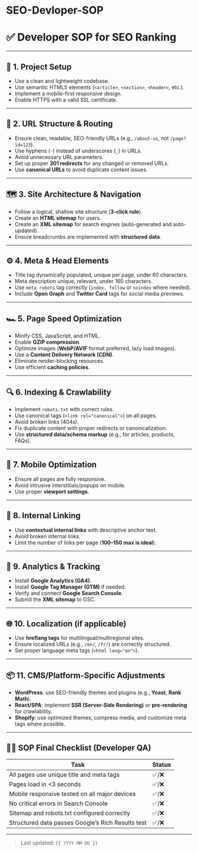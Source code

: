 # SEO-Devloper-SOP
# ✅ Developer SOP for SEO Ranking

---

## 📁 1. Project Setup

- Use a clean and lightweight codebase.
- Use semantic HTML5 elements (`<article>`, `<section>`, `<header>`, etc.).
- Implement a mobile-first responsive design.
- Enable HTTPS with a valid SSL certificate.

---

## 🧱 2. URL Structure & Routing

- Ensure clean, readable, SEO-friendly URLs (e.g., `/about-us`, not `/page?id=123`).
- Use hyphens (`-`) instead of underscores (`_`) in URLs.
- Avoid unnecessary URL parameters.
- Set up proper **301 redirects** for any changed or removed URLs.
- Use **canonical URLs** to avoid duplicate content issues.

---

## 🗺️ 3. Site Architecture & Navigation

- Follow a logical, shallow site structure (**3-click rule**).
- Create an **HTML sitemap** for users.
- Create an **XML sitemap** for search engines (auto-generated and auto-updated).
- Ensure breadcrumbs are implemented with **structured data**.

---

## ⚙️ 4. Meta & Head Elements

- Title tag dynamically populated, unique per page, under 60 characters.
- Meta description unique, relevant, under 160 characters.
- Use `meta robots` tag correctly (`index, follow` or `noindex` where needed).
- Include **Open Graph** and **Twitter Card** tags for social media previews.

---

## 🏎️ 5. Page Speed Optimization

- Minify CSS, JavaScript, and HTML.
- Enable **GZIP compression**.
- Optimize images (**WebP/AVIF** format preferred, lazy load images).
- Use a **Content Delivery Network (CDN)**.
- Eliminate render-blocking resources.
- Use efficient **caching policies**.

---

## 🔍 6. Indexing & Crawlability

- Implement `robots.txt` with correct rules.
- Use canonical tags (`<link rel="canonical">`) on all pages.
- Avoid broken links (404s).
- Fix duplicate content with proper redirects or canonicalization.
- Use **structured data/schema markup** (e.g., for articles, products, FAQs).

---

## 📱 7. Mobile Optimization

- Ensure all pages are fully responsive.
- Avoid intrusive interstitials/popups on mobile.
- Use proper **viewport settings**.

---

## 🔗 8. Internal Linking

- Use **contextual internal links** with descriptive anchor text.
- Avoid broken internal links.
- Limit the number of links per page (**100–150 max is ideal**).

---

## 🧾 9. Analytics & Tracking

- Install **Google Analytics (GA4)**.
- Install **Google Tag Manager (GTM)** if needed.
- Verify and connect **Google Search Console**.
- Submit the **XML sitemap** to GSC.

---

## 🌐 10. Localization (if applicable)

- Use **hreflang tags** for multilingual/multiregional sites.
- Ensure localized URLs (e.g., `/en/`, `/fr/`) are correctly structured.
- Set proper language meta tags (`<html lang="en">`).

---

## 📦 11. CMS/Platform-Specific Adjustments

- **WordPress**: use SEO-friendly themes and plugins (e.g., **Yoast**, **Rank Math**).
- **React/SPA**: implement **SSR (Server-Side Rendering)** or **pre-rendering** for crawlability.
- **Shopify**: use optimized themes, compress media, and customize meta tags where possible.

---

## 🧑‍💻 SOP Final Checklist (Developer QA)

| Task                                                 | Status |
|------------------------------------------------------|--------|
| All pages use unique title and meta tags             | ✅/❌   |
| Pages load in <3 seconds                             | ✅/❌   |
| Mobile responsive tested on all major devices        | ✅/❌   |
| No critical errors in Search Console                 | ✅/❌   |
| Sitemap and robots.txt configured correctly          | ✅/❌   |
| Structured data passes Google’s Rich Results test    | ✅/❌   |

---

> Last updated: `{{ YYYY-MM-DD }}`

